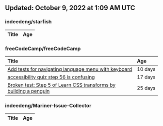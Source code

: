## Updated: October 9, 2022 at 1:09 AM UTC


### indeedeng/starfish
|**Title**|**Age**|
|:----|:----|


### freeCodeCamp/freeCodeCamp
|**Title**|**Age**|
|:----|:----|
|[Add tests for navigating language menu with keyboard](https://github.com/freeCodeCamp/freeCodeCamp/issues/47649)|10&nbsp;days|
|[accessibility quiz step 56 is confusing](https://github.com/freeCodeCamp/freeCodeCamp/issues/47588)|17&nbsp;days|
|[Broken test: Step 5 of Learn CSS transforms by building a penguin](https://github.com/freeCodeCamp/freeCodeCamp/issues/47513)|25&nbsp;days|


### indeedeng/Mariner-Issue-Collector
|**Title**|**Age**|
|:----|:----|